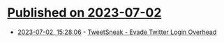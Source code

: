 # [Published on 2023-07-02](index.md)

* [2023-07-02, 15:28:06](https://lobste.rs/s/oitgtg/tweetsneak_evade_twitter_login_overhead) - [TweetSneak - Evade Twitter Login Overhead](https://tweetsneak.pages.dev/)
